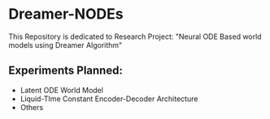 # Dreamer-NODEs
This Repository is dedicated to Research Project: "Neural ODE Based world models using Dreamer Algorithm"


## Experiments Planned:
* Latent ODE World Model
* Liquid-TIme Constant Encoder-Decoder Architecture
* Others

